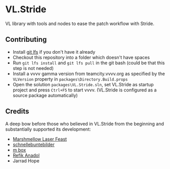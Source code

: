 # VL.Stride

VL library with tools and nodes to ease the patch workflow with Stride.

## Contributing

- Install [git lfs](https://git-lfs.github.com/) if you don't have it already
- Checkout this repository into a folder which doesn't have spaces
- Run `git lfs install` and `git lfs pull` in the git bash (could be that this step is not needed)
- Install a vvvv gamma version from teamcity.vvvv.org as specified by the `VLVersion` property in `packages\Directory.Build.props`
- Open the solution `packages\VL.Stride.sln`, set VL.Stride as startup project and press `Ctrl+F5` to start vvvv. (VL.Stride is configured as a source package automatically)

## Credits

A deep bow before those who believed in VL.Stride from the beginning and substantially supported its development:

* [Marshmellow Laser Feast](http://marshmallowlaserfeast.com)
* [schnellebuntebilder](http://schnellebuntebilder.de)
* [m box](http://m-box.de)
* [Refik Anadol](http://refikanadol.com])
* Jarrad Hope
